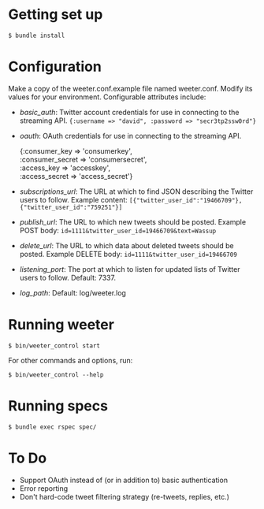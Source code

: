 Getting set up
==============

    $ bundle install


Configuration
==============

Make a copy of the weeter.conf.example file named weeter.conf. Modify its values for your environment. Configurable attributes include:

* _basic_auth_: Twitter account credentials for use in connecting to the streaming API. `{:username => "david", :password => "secr3tp2ssw0rd"}`
* _oauth_: OAuth credentials for use in connecting to the streaming API.

    {:consumer_key => 'consumerkey',  
     :consumer_secret => 'consumersecret',  
     :access_key => 'accesskey',  
     :access_secret => 'access_secret'}

* _subscriptions_url_: The URL at which to find JSON describing the Twitter users to follow. Example content:
    `[{"twitter_user_id":"19466709"},{"twitter_user_id":"759251"}]`
* _publish_url_: The URL to which new tweets should be posted. Example POST body:
    `id=1111&twitter_user_id=19466709&text=Wassup`
* _delete_url_: The URL to which data about deleted tweets should be posted. Example DELETE body:
    `id=1111&twitter_user_id=19466709`
* _listening_port_: The port at which to listen for updated lists of Twitter users to follow. Default: 7337.
* _log_path_: Default: log/weeter.log

Running weeter
==============

    $ bin/weeter_control start

For other commands and options, run:

    $ bin/weeter_control --help


Running specs
=============

    $ bundle exec rspec spec/


To Do
=====

- Support OAuth instead of (or in addition to) basic authentication
- Error reporting
- Don't hard-code tweet filtering strategy (re-tweets, replies, etc.)
